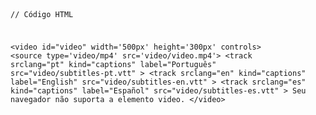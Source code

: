 <Code language='html'>

// Código HTML

&lt;video id="video" width='500px' height='300px' controls&gt;
    &lt;source type='video/mp4' src='video/video.mp4'&gt;
        &lt;track
            srclang="pt"
            kind="captions"
            label="Português"
            src="video/subtitles-pt.vtt"
        &gt;
        &lt;track
            srclang="en"
            kind="captions"
            label="English"
            src="video/subtitles-en.vtt"
        &gt;
        &lt;track
            srclang="es"
            kind="captions"
            label="Español"
            src="video/subtitles-es.vtt"
        &gt;
    Seu navegador não suporta a elemento video.
&lt;/video&gt;

</Code>
